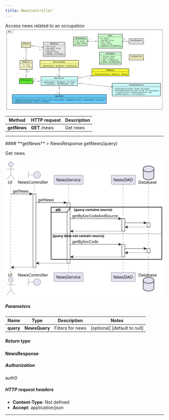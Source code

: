 ```yaml
---
title: NewsController
---
```


Access news related to an occupation  ![class diagram](/diagrams/classDiagrams/News.svg) 

| Method | HTTP request | Description |
|------------- | ------------- | -------------|
| **getNews** | **GET** /news | Get news |



<hr/>
#### **getNews**
> NewsResponse getNews(query)

Get news

![sequence diagram](/diagrams/NewsController-getNews-sequence.svg)

##### Parameters

|Name | Type | Description  | Notes |
|------------- | ------------- | ------------- | -------------|
| **query** | **NewsQuery**| Filters for news | [optional] [default to null] |

##### Return type

**NewsResponse**

##### Authorization

auth0

##### HTTP request headers

- **Content-Type**: Not defined
- **Accept**: application/json

<hr/>